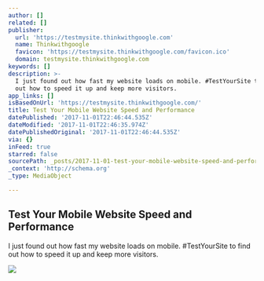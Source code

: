 ```yaml
---
author: []
related: []
publisher:
  url: 'https://testmysite.thinkwithgoogle.com'
  name: Thinkwithgoogle
  favicon: 'https://testmysite.thinkwithgoogle.com/favicon.ico'
  domain: testmysite.thinkwithgoogle.com
keywords: []
description: >-
  I just found out how fast my website loads on mobile. #TestYourSite to find
  out how to speed it up and keep more visitors.
app_links: []
isBasedOnUrl: 'https://testmysite.thinkwithgoogle.com/'
title: Test Your Mobile Website Speed and Performance
datePublished: '2017-11-01T22:46:44.535Z'
dateModified: '2017-11-01T22:46:35.974Z'
datePublishedOriginal: '2017-11-01T22:46:44.535Z'
via: {}
inFeed: true
starred: false
sourcePath: _posts/2017-11-01-test-your-mobile-website-speed-and-performance.md
_context: 'http://schema.org'
_type: MediaObject

---
```

<article style=""><h1>Test Your Mobile Website Speed and Performance</h1><p>I just found out how fast my website loads on mobile. #TestYourSite to find out how to speed it up and keep more visitors.</p><img src="https://testmysite.thinkwithgoogle.com/static/assets/en-us/testmysite.png" /></article>